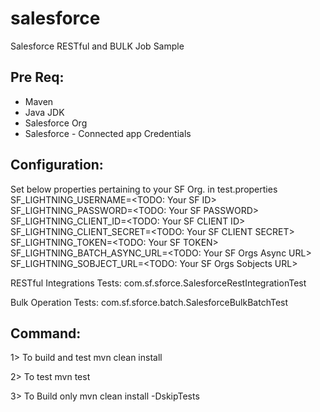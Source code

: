 # salesforce
Salesforce RESTful and BULK Job Sample

Pre Req:
---------
- Maven
- Java JDK
- Salesforce Org 
- Salesforce - Connected app Credentials

Configuration:
--------------
Set below properties pertaining to your SF Org. in test.properties
SF_LIGHTNING_USERNAME=<TODO: Your SF ID>
SF_LIGHTNING_PASSWORD=<TODO: Your SF PASSWORD>
SF_LIGHTNING_CLIENT_ID=<TODO: Your SF CLIENT ID>
SF_LIGHTNING_CLIENT_SECRET=<TODO: Your SF CLIENT SECRET>
SF_LIGHTNING_TOKEN=<TODO: Your SF TOKEN>
SF_LIGHTNING_BATCH_ASYNC_URL=<TODO: Your SF Orgs Async URL>
SF_LIGHTNING_SOBJECT_URL=<TODO: Your SF Orgs Sobjects URL>

RESTful Integrations Tests: com.sf.sforce.SalesforceRestIntegrationTest

Bulk Operation Tests: com.sf.sforce.batch.SalesforceBulkBatchTest

Command:
-------
1> To build and test
mvn clean install

2> To test
mvn test

3> To Build only
mvn clean install -DskipTests
